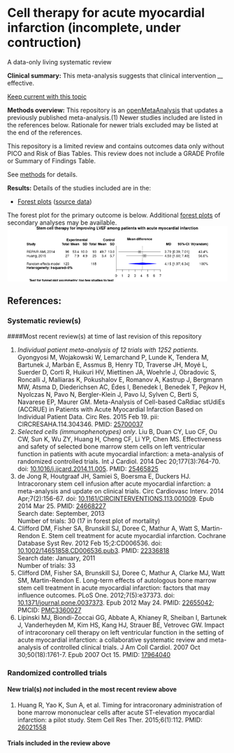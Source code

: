 # Cell therapy for acute myocardial infarction (incomplete, under contruction)
A data-only living systematic review

**Clinical summary:** This meta-analysis suggests that clinical intervention *__* effective.

[Keep current with this topic](Keep-up.md)

**Methods overview:** This repository is an [openMetaAnalysis](https://openmetaanalysis.github.io/) that updates a previously published meta-analysis.(1) Newer studies included are listed in the references below. Rationale for newer trials excluded may be listed at the end of the references. 

This repository is a limited review and contains outcomes data only without PICO and Risk of Bias Tables.  This review does not include a GRADE Profile or Summary of Findings Table.

See [methods](http://openmetaanalysis.github.io/methods.html) for details.

**Results:** Details of the studies included are in the:
* [Forest plots](../../tree/master/forest-plots) ([source data](../../tree/master/data))

The forest plot for the primary outcome is below. Additional [forest plots](../../tree/master/forest-plots) of secondary analyses may be available. 
![Principle results](https://raw.githubusercontent.com/openMetaAnalysis/Cell-therapy-for-acute-myocardial-infarction/master/forest-plots/Outcome-Primary.png "Principle results")

References:
----------------------------------
### Systematic review(s)
####Most recent review(s) at time of last revision of this repository
1. *Individual patient meta-analysis of 12 trials with 1252 patients*. Gyongyosi M, Wojakowski W, Lemarchand P, Lunde K, Tendera M, Bartunek J, Marbán E, Assmus B, Henry TD, Traverse JH, Moyé L, Suerder D, Corti R, Huikuri HV, Miettinen JA, Woehrle J, Obradovic S, Roncalli J, Malliaras K, Pokushalov E, Romanov A, Kastrup J, Bergmann MW, Atsma D, Diederichsen AC, Édes I, Benedek I, Benedek T, Pejkov H, Nyolczas N, Pavo N, Bergler-Klein J, Pavo IJ, Sylven C,
Berti S, Navarese EP, Maurer GM. Meta-Analysis of Cell-based CaRdiac stUdiEs (ACCRUE) in Patients with Acute Myocardial Infarction Based on Individual Patient Data. Circ Res. 2015 Feb 19. pii: CIRCRESAHA.114.304346. PMID: [25700037](http://pubmed.gov/25700037)
1. *Selected cells (immunophenotypes) only*. Liu B, Duan CY, Luo CF, Ou CW, Sun K, Wu ZY, Huang H, Cheng CF, Li YP, Chen MS. Effectiveness and safety of selected bone marrow stem cells on left ventricular function in patients with acute myocardial infarction: a meta-analysis of randomized controlled trials. Int J Cardiol. 2014 Dec 20;177(3):764-70. doi: [10.1016/j.ijcard.2014.11.005](http://dx.doi.org/10.1016/j.ijcard.2014.11.005). PMID: [25465825](http://pubmed.gov/25465825)
2. de Jong R, Houtgraaf JH, Samiei S, Boersma E, Duckers HJ. Intracoronary stem cell infusion after acute myocardial infarction: a meta-analysis and update on clinical trials. Circ Cardiovasc Interv. 2014 Apr;7(2):156-67. doi:
[10.1161/CIRCINTERVENTIONS.113.001009](http://pubmed.gov/10.1161/CIRCINTERVENTIONS.113.001009). Epub 2014 Mar 25. PMID: [24668227](http://pubmed.gov/24668227)<br/>Search date: September, 2013<br/>Number of trials: 30 (17 in forest plot of mortality)
1. Clifford DM, Fisher SA, Brunskill SJ, Doree C, Mathur A, Watt S, Martin-Rendon E. Stem cell treatment for acute myocardial infarction. Cochrane Database Syst Rev. 2012 Feb 15;2:CD006536. doi: [10.1002/14651858.CD006536.pub3](http://dx.doi.org/10.1002/14651858.CD006536.pub3). PMID: [22336818](http://pubmed.gov/22336818)<br/>Search date: January, 2011<br/>Number of trials: 33
2. Clifford DM, Fisher SA, Brunskill SJ, Doree C, Mathur A, Clarke MJ, Watt SM, Martin-Rendon E. Long-term effects of autologous bone marrow stem cell treatment in acute myocardial infarction: factors that may influence outcomes. PLoS One. 2012;7(5):e37373. doi: [10.1371/journal.pone.0037373](http://dx.doi.org/10.1371/journal.pone.0037373). Epub 2012 May 24. PMID: [22655042](http://pubmed.gov/22655042); PMCID: [PMC3360027](http://pubmedcentral.gov/PMC3360027)
2. Lipinski MJ, Biondi-Zoccai GG, Abbate A, Khianey R, Sheiban I, Bartunek J, Vanderheyden M, Kim HS, Kang HJ, Strauer BE, Vetrovec GW. Impact of intracoronary cell therapy on left ventricular function in the setting of acute myocardial infarction: a collaborative systematic review and meta-analysis of controlled clinical trials. J Am Coll Cardiol. 2007 Oct 30;50(18):1761-7. Epub 2007 Oct 15. PMID: [17964040](http://pubmed.gov/17964040)

### Randomized controlled trials
#### New trial(s) *not* included in the most recent review above 
1. Huang R, Yao K, Sun A, et al. Timing for intracoronary administration of bone marrow mononuclear cells after acute ST-elevation myocardial infarction: a pilot study. Stem Cell Res Ther. 2015;6(1):112. PMID: [26021558](http://pubmed.gov/26021558)

#### Trials included in the review above

